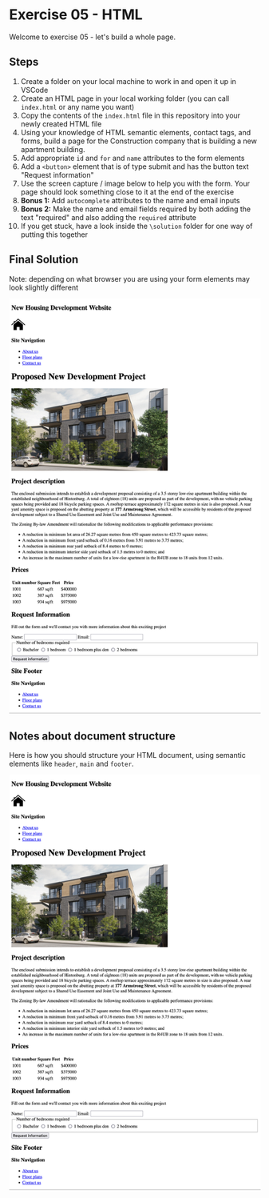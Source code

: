 # Exercise 05 - HTML

Welcome to exercise 05 - let's build a whole page.

## Steps

1. Create a folder on your local machine to work in and open it up in VSCode
2. Create an HTML page in your local working folder (you can call `index.html` or any name you want)
3. Copy the contents of the `index.html` file in this repository into your newly created HTML file
4. Using your knowledge of HTML semantic elements, contact tags, and forms, build a page for the Construction company that is building a new apartment building.
5. Add appropriate `id` and `for` and `name` attributes to the form elements
6. Add a `<button>` element that is of type submit and has the button text "Request information"
7. Use the screen capture / image below to help you with the form. Your page should look something close to it at the end of the exercise
8. **Bonus 1:** Add `autocomplete` attributes to the name and email inputs
9. **Bonus 2:** Make the name and email fields required by both adding the text "required" and also adding the `required` attribute
10. If you get stuck, have a look inside the `\solution` folder for one way of putting this together

## Final Solution

Note: depending on what browser you are using your form elements may look slightly different

![This is an image of the finished product](/images/finished.png)

## Notes about document structure

Here is how you should structure your HTML document, using semantic elements like `header`, `main` and `footer`.

![This is an image of the finished product](/images/finished.png)
